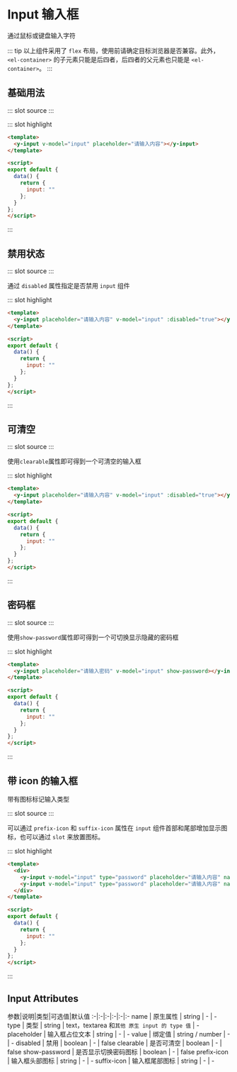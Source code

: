 # Input 输入框
通过鼠标或键盘输入字符

::: tip
以上组件采用了 `flex` 布局，使用前请确定目标浏览器是否兼容。此外，`<el-container>` 的子元素只能是后四者，后四者的父元素也只能是 `<el-container>`。
:::

## 基础用法

<demo-block>
::: slot source
<input-test1></input-test1>
:::

::: slot highlight
```html
<template>
  <y-input v-model="input" placeholder="请输入内容"></y-input>
</template>

<script>
export default {
  data() {
    return {
      input: ""
    };
  }
};
</script>
```
:::
</demo-block>

## 禁用状态

<demo-block>
::: slot source
<input-test2></input-test2>
:::

通过 `disabled` 属性指定是否禁用 `input` 组件

::: slot highlight
```html
<template>
  <y-input placeholder="请输入内容" v-model="input" :disabled="true"></y-input>
</template>

<script>
export default {
  data() {
    return {
      input: ""
    };
  }
};
</script>
```
:::
</demo-block>

## 可清空

<demo-block>
::: slot source
<input-test3></input-test3>
:::

使用`clearable`属性即可得到一个可清空的输入框

::: slot highlight
```html
<template>
  <y-input placeholder="请输入内容" v-model="input" :disabled="true"></y-input>
</template>

<script>
export default {
  data() {
    return {
      input: ""
    };
  }
};
</script>
```
:::
</demo-block>

## 密码框
<demo-block>
::: slot source
<input-test4></input-test4>
:::

使用`show-password`属性即可得到一个可切换显示隐藏的密码框

::: slot highlight
```html
<template>
  <y-input placeholder="请输入密码" v-model="input" show-password></y-input>
</template>

<script>
export default {
  data() {
    return {
      input: ""
    };
  }
};
</script>
```
:::
</demo-block>

## 带 icon 的输入框

带有图标标记输入类型

<demo-block>
::: slot source
<input-test5></input-test5>
:::

可以通过 `prefix-icon` 和 `suffix-icon` 属性在 `input` 组件首部和尾部增加显示图标，也可以通过 `slot` 来放置图标。

::: slot highlight
```html
<template>
  <div>
    <y-input v-model="input" type="password" placeholder="请输入内容" name="username" prefix-icon="edit"></y-input>
    <y-input v-model="input" type="password" placeholder="请输入内容" name="username" suffix-icon="edit"></y-input>
  </div>
</template>

<script>
export default {
  data() {
    return {
      input: ""
    };
  }
};
</script>
```
:::
</demo-block>

## Input Attributes
参数|说明|类型|可选值|默认值
:-|:-|:-|:-|:-|:-
name | 原生属性 | string | - | -
type | 类型 | string | text，textarea 和`其他 原生 input 的 type 值` | -
placeholder | 输入框占位文本 | string | - | -
value | 绑定值 | string / number | - | -
disabled | 禁用 | boolean | - | false
clearable | 是否可清空 | boolean | - | false
show-password | 是否显示切换密码图标 | boolean | - | false
prefix-icon | 输入框头部图标 | string | - | -
suffix-icon | 输入框尾部图标 | string | - | -